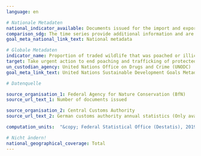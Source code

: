 ```yaml
---
language: en

# Nationale Metadaten
national_indicator_available: Documents issued for the import and export of specimens of protected species <br> Seizures by authorities concerning the protection of species
comparison_sdg: The time series provide additional information and are not compliant with the international metadata description.
goal_meta_national_link_text: National metadata

# Globale Metadaten
indicator_name: Proportion of traded wildlife that was poached or illicitly trafficked
target: Take urgent action to end poaching and trafficking of protected species of flora and fauna and address both demand and supply of illegal wildlife products
un_custodian_agency: United Nations Office on Drugs and Crime (UNODC)
goal_meta_link_text: United Nations Sustainable Development Goals Metadata

# Datenquelle

source_organisation_1: Federal Agency for Nature Conservation (BfN)
source_url_text_1: Number of documents issued

source_organisation_2: Central Customs Authority
source_url_text_2: German customs authority annual statistics (Only available in German)

computation_units:  "&copy; Federal Statistical Office (Destatis), 2019"

# Nicht ändern!
national_geographical_coverage: Total
---
```

